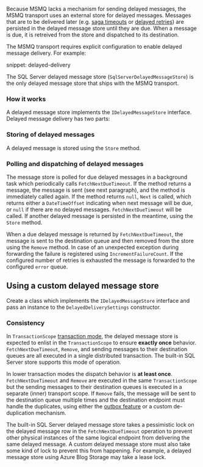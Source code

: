 Because MSMQ lacks a mechanism for sending delayed messages, the MSMQ transport uses an external store for delayed messages. Messages that are to be delivered later (e.g. [saga timeouts](/nservicebus/sagas/timeouts.md) or [delayed retries](/nservicebus/recoverability/configure-delayed-retries.md)) are persisted in the delayed message store until they are due. When a message is due, it is retreived from the store and dispatched to its destination.

The MSMQ transport requires explicit configuration to enable delayed message delivery. For example:

snippet: delayed-delivery

The SQL Server delayed message store (`SqlServerDelayedMessageStore`) is the only delayed message store that ships with the MSMQ transport.

### How it works

A delayed message store implements the `IDelayedMessageStore` interface. Delayed message delivery has two parts:

### Storing of delayed messages

A delayed message is stored using the `Store` method.

### Polling and dispatching of delayed messages

The message store is polled for due delayed messages in a background task which periodically calls `FetchNextDueTimeout`. If the method returns a message, the message is sent (see next paragraph), and the method is immediately called again. If the method returns `null`, `Next` is called, which returns either a `DateTimeOffset` indicating when next message will be due, or `null` if there are no delayed messages. `FetchNextDueTimeout` will be called. If another delayed message is persisted in the meantime, using the `Store` method.

When a due delayed message is returned by `FetchNextDueTimeout`, the message is sent to the destination queue and then removed from the store using the `Remove` method. In case of an unexpected exception during forwarding the failure is registered using `IncrementFailureCount`. If the configured number of retries is exhausted the message is forwarded to the configured `error` queue.

## Using a custom delayed message store

Create a class which implements the `IDelayedMessageStore` interface and pass an instance to the `DelayedDeliverySettings` constructor.

### Consistency

In `TransactionScope` [transaction mode](/transports/transactions.md), the delayed message store is expected to enlist in the `TransactionScope` to ensure **exactly once** behavior. `FetchNextDueTimeout`, `Remove`, and sending messages to their destination queues are all executed in a single distributed transaction. The built-in SQL Server store supports this mode of operation.

In lower transaction modes the dispatch behavior is **at least once**. `FetchNextDueTimeout` and `Remove` are executed in the same `TransactionScope` but the sending messages to their destination queues is executed in a separate (inner) transport scope. If `Remove` fails, the message will be sent to the destination queue multiple times and the destination endpoint must handle the duplicates, using either the [outbox feature](/nservicebus/outbox/) or a custom de-duplication mechanism.

The built-in SQL Server delayed message store takes a pessimistic lock on the delayed message row in the `FetchNextDueTimeout` operation to prevent other physical instances of the same logical endpoint from delivering the same delayed message. A custom delayed message store must also take some kind of lock to prevent this from happening. For example, a delayed message store using Azure Blog Storage may take a lease lock.

